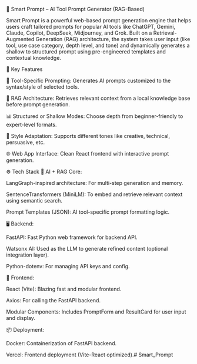 🚀 Smart Prompt – AI Tool Prompt Generator (RAG-Based)

Smart Prompt is a powerful web-based prompt generation engine that helps users craft tailored prompts for popular AI tools like ChatGPT, Gemini, Claude, Copilot, DeepSeek, Midjourney, and Grok. Built on a Retrieval-Augmented Generation (RAG) architecture, the system takes user input (like tool, use case category, depth level, and tone) and dynamically generates a shallow to structured prompt using pre-engineered templates and contextual knowledge.

🔧 Key Features

🎯 Tool-Specific Prompting: Generates AI prompts customized to the syntax/style of selected tools.

🧠 RAG Architecture: Retrieves relevant context from a local knowledge base before prompt generation.

📊 Structured or Shallow Modes: Choose depth from beginner-friendly to expert-level formats.

🎨 Style Adaptation: Supports different tones like creative, technical, persuasive, etc.

🌐 Web App Interface: Clean React frontend with interactive prompt generation.

⚙️ Tech Stack 🧠 AI + RAG Core:

LangGraph-inspired architecture: For multi-step generation and memory.

SentenceTransformers (MiniLM): To embed and retrieve relevant context using semantic search.

Prompt Templates (JSON): AI tool-specific prompt formatting logic.

🖥 Backend:

FastAPI: Fast Python web framework for backend API.

Watsonx AI: Used as the LLM to generate refined content (optional integration layer).

Python-dotenv: For managing API keys and config.

🎨 Frontend:

React (Vite): Blazing fast and modular frontend.

Axios: For calling the FastAPI backend.

Modular Components: Includes PromptForm and ResultCard for user input and display.

📦 Deployment:

Docker: Containerization of FastAPI backend.

Vercel: Frontend deployment (Vite-React optimized).# Smart_Prompt

